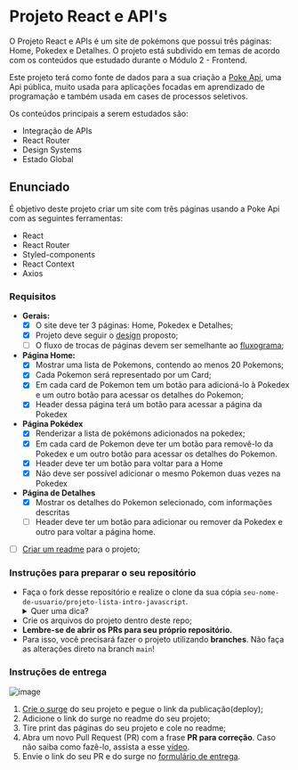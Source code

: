 # **Projeto React e API's**
O Projeto React e APIs é um site de pokémons que possui três páginas: Home, Pokedex e Detalhes. O projeto está subdivido em temas de acordo com os conteúdos que estudado durante o Módulo 2 - Frontend.

Este projeto terá como fonte de dados para a sua criação a [Poke Api](https://pokeapi.co/ "Poke Api"), uma Api pública, muito usada para aplicações focadas em aprendizado de programação e também usada em cases de processos seletivos.

Os conteúdos principais  a serem estudados são:

- Integração de APIs
- React Router
- Design Systems
- Estado Global

## **Enunciado**
É objetivo deste projeto criar um site com três páginas usando a Poke Api com as seguintes ferramentas:

- React
- React Router
- Styled-components
- React Context
- Axios

### **Requisitos**
- **Gerais:**
	- [X] O site deve ter 3 páginas: Home, Pokedex e Detalhes;
	- [X] Projeto deve seguir o [design](https://www.figma.com/file/KseyA2Ofghiek2Cy3ZaDre/Poked%C3%A9x?t=AEi3zEmWmarf1FbP-0 "design") proposto;
	- [ ] O fluxo de trocas de páginas devem ser semelhante ao [fluxograma](https://www.figma.com/proto/KseyA2Ofghiek2Cy3ZaDre/Poked%C3%A9x?page-id=0%3A1&node-id=2%3A2&viewport=358%2C197%2C0.27&scaling=scale-down&starting-point-node-id=2%3A2 "fluxograma");
- **Página Home:**
	- [X]  Mostrar uma lista de Pokemons, contendo ao menos 20 Pokemons;
	- [X] Cada Pokemon será representado por um Card;
	- [X] Em cada card de Pokemon tem um botão para adicioná-lo à Pokedex e um outro botão para acessar os detalhes do Pokemon;
	- [X] Header dessa página terá um botão para acessar a página da Pokedex
- **Página Pokédex**
	- [X] Renderizar a lista de pokémons adicionados na pokedex;
	- [X] Em cada card de Pokemon deve ter um botão para removê-lo da Pokedex e um outro botão para acessar os detalhes do Pokemon.
	- [X] Header deve ter um botão para voltar para a Home
	- [X] Não deve ser possível adicionar o mesmo Pokemon duas vezes na Pokedex
- **Página de Detalhes**
	- [X] Mostrar os detalhes do Pokemon selecionado, com informações descritas
	- [ ] Header deve ter um botão para adicionar ou remover da Pokedex e outro para voltar a página home.
- [ ] [Criar um readme](https://www.youtube.com/watch?v=1QKwP0SJK-c "Crie um readme") para o projeto;


### Instruções para preparar o seu repositório

- Faça o fork desse repositório e realize o clone da sua cópia `seu-nome-de-usuario/projeto-lista-intro-javascript`.
   <details>
   <summary>Quer uma dica?</summary>
   <img src="https://firebasestorage.googleapis.com/v0/b/assets-conteudo.appspot.com/o/gerais%2Ffork.png?alt=media&token=7030e997-246a-41fe-a75f-2a2ced61e54d" alt="Como adicionar o projeto no repositório"/>
   </details>
- Crie os arquivos do projeto dentro deste repo;
- **Lembre-se de abrir os PRs para seu próprio repositório.**
- Para isso, você precisará fazer o projeto utilizando **branches**. Não faça as alterações direto na branch ```main```!

### Instruções de entrega

![image](https://user-images.githubusercontent.com/71137294/227538428-52271ed2-df78-4500-b286-25f03aa7bf2e.png)
1.  [Crie o surge](https://labenu.notion.site/Deploy-de-front-React-com-Surge-f902a03ec1d247dc9af9aee5a1469d96) do seu projeto e pegue o link da publicação(deploy);
2.  Adicione o link do surge no readme do seu projeto;
3.  Tire print das páginas do seu projeto e cole no readme;
4.  Abra um novo Pull Request (PR) com a frase **PR para correção**. Caso não saiba como fazê-lo, assista a esse [vídeo](https://www.canva.com/design/DAFY4nS5W2c/t92uFMR61YtmA7bCwj2S1Q/watch).
5.  Envie o link do seu PR e do surge no [formulário de entrega](https://docs.google.com/forms/d/e/1FAIpQLSfGGRaglpzWpdREBBfq3eUCMXkRXuiS61Zfyy0L_Ce0uNIXTA/viewform).
